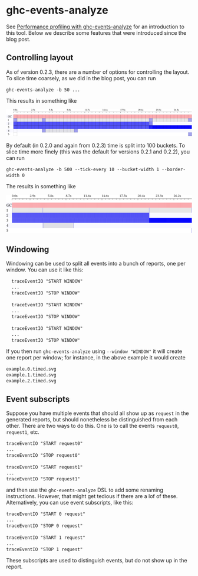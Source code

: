 ghc-events-analyze
==================

See [Performance profiling with
ghc-events-analyze](http://www.well-typed.com/blog/2014/02/ghc-events-analyze/)
for an introduction to this tool. Below we describe some features that were
introduced since the blog post.

## Controlling layout

As of version 0.2.3, there are a number of options for controlling the layout.
To slice time coarsely, as we did in the blog post, you can run

```
ghc-events-analyze -b 50 ...
```

This results in something like

![](slicedcoarsely.png)

By default (in 0.2.0 and again from 0.2.3) time is split into 100 buckets. To
slice time more finely (this was the default for versions 0.2.1 and 0.2.2), you
can run

```
ghc-events-analyze -b 500 --tick-every 10 --bucket-width 1 --border-width 0
```

The results in something like

![](slicedfinely.png)

## Windowing

Windowing can be used to split all events into a bunch of reports, one per
window. You can use it like this:

```
  traceEventIO "START WINDOW"
  ...
  traceEventIO "STOP WINDOW"

  traceEventIO "START WINDOW"
  ...
  traceEventIO "STOP WINDOW"

  traceEventIO "START WINDOW"
  ...
  traceEventIO "STOP WINDOW"
```

If you then run `ghc-events-analyze` using `--window "WINDOW"` it will create
one report per window; for instance, in the above example it would create

```
example.0.timed.svg
example.1.timed.svg
example.2.timed.svg
```

## Event subscripts

Suppose you have multiple events that should all show up as `request` in the
generated reports, but should nonetheless be distinguished from each other.
There are two ways to do this. One is to call the events `request0`, `request1`,
etc.

```
traceEventIO "START request0"
...
traceEventIO "STOP request0"

traceEventIO "START request1"
...
traceEventIO "STOP request1"
```

and then use the `ghc-events-analyze` DSL to add some renaming instructions.
However, that might get tedious if there are a lof of these. Alternatively,
you can use event subscripts, like this:

```
traceEventIO "START 0 request"
...
traceEventIO "STOP 0 request"

traceEventIO "START 1 request"
...
traceEventIO "STOP 1 request"
```

These subscripts are used to distinguish events, but do not show up in the
report.
